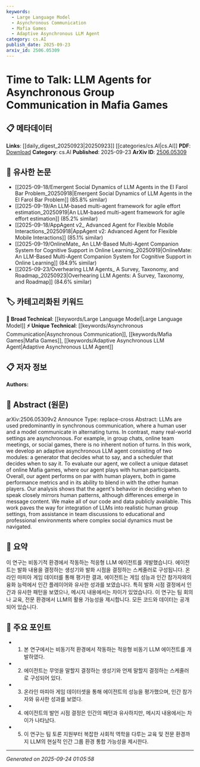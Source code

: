 ```yaml
---
keywords:
  - Large Language Model
  - Asynchronous Communication
  - Mafia Games
  - Adaptive Asynchronous LLM Agent
category: cs.AI
publish_date: 2025-09-23
arxiv_id: 2506.05309
---
```


<!-- KEYWORD_LINKING_METADATA:
{
  "processed_timestamp": "2025-09-24T01:05:58.673653",
  "vocabulary_version": "1.0",
  "selected_keywords": [
    "Large Language Model",
    "Asynchronous Communication",
    "Mafia Games",
    "Adaptive Asynchronous LLM Agent"
  ],
  "rejected_keywords": [],
  "similarity_scores": {
    "Large Language Model": 0.85,
    "Asynchronous Communication": 0.78,
    "Mafia Games": 0.77,
    "Adaptive Asynchronous LLM Agent": 0.8
  },
  "extraction_method": "AI_prompt_based",
  "budget_applied": true,
  "candidates_json": {
    "candidates": [
      {
        "surface": "LLM",
        "canonical": "Large Language Model",
        "aliases": [
          "LLMs"
        ],
        "category": "broad_technical",
        "rationale": "Large Language Models are central to the paper's focus and connect well with existing literature on AI communication.",
        "novelty_score": 0.3,
        "connectivity_score": 0.9,
        "specificity_score": 0.7,
        "link_intent_score": 0.85
      },
      {
        "surface": "asynchronous communication",
        "canonical": "Asynchronous Communication",
        "aliases": [
          "async communication"
        ],
        "category": "unique_technical",
        "rationale": "The concept of asynchronous communication is crucial for understanding the novel application of LLMs in this context.",
        "novelty_score": 0.75,
        "connectivity_score": 0.65,
        "specificity_score": 0.8,
        "link_intent_score": 0.78
      },
      {
        "surface": "Mafia games",
        "canonical": "Mafia Games",
        "aliases": [
          "Mafia game",
          "social deduction games"
        ],
        "category": "unique_technical",
        "rationale": "Mafia games serve as the experimental setting, providing a unique context for the study of LLMs in social interactions.",
        "novelty_score": 0.8,
        "connectivity_score": 0.6,
        "specificity_score": 0.85,
        "link_intent_score": 0.77
      },
      {
        "surface": "adaptive asynchronous LLM agent",
        "canonical": "Adaptive Asynchronous LLM Agent",
        "aliases": [
          "adaptive LLM agent"
        ],
        "category": "unique_technical",
        "rationale": "This is a novel agent architecture proposed in the paper, crucial for understanding the implementation and results.",
        "novelty_score": 0.82,
        "connectivity_score": 0.7,
        "specificity_score": 0.88,
        "link_intent_score": 0.8
      }
    ],
    "ban_list_suggestions": [
      "synchronous communication",
      "game performance metrics"
    ]
  },
  "decisions": [
    {
      "candidate_surface": "LLM",
      "resolved_canonical": "Large Language Model",
      "decision": "linked",
      "scores": {
        "novelty": 0.3,
        "connectivity": 0.9,
        "specificity": 0.7,
        "link_intent": 0.85
      }
    },
    {
      "candidate_surface": "asynchronous communication",
      "resolved_canonical": "Asynchronous Communication",
      "decision": "linked",
      "scores": {
        "novelty": 0.75,
        "connectivity": 0.65,
        "specificity": 0.8,
        "link_intent": 0.78
      }
    },
    {
      "candidate_surface": "Mafia games",
      "resolved_canonical": "Mafia Games",
      "decision": "linked",
      "scores": {
        "novelty": 0.8,
        "connectivity": 0.6,
        "specificity": 0.85,
        "link_intent": 0.77
      }
    },
    {
      "candidate_surface": "adaptive asynchronous LLM agent",
      "resolved_canonical": "Adaptive Asynchronous LLM Agent",
      "decision": "linked",
      "scores": {
        "novelty": 0.82,
        "connectivity": 0.7,
        "specificity": 0.88,
        "link_intent": 0.8
      }
    }
  ]
}
-->

# Time to Talk: LLM Agents for Asynchronous Group Communication in Mafia Games

## 📋 메타데이터

**Links**: [[daily_digest_20250923|20250923]] [[categories/cs.AI|cs.AI]]
**PDF**: [Download](https://arxiv.org/pdf/2506.05309.pdf)
**Category**: cs.AI
**Published**: 2025-09-23
**ArXiv ID**: [2506.05309](https://arxiv.org/abs/2506.05309)

## 🔗 유사한 논문
- [[2025-09-18/Emergent Social Dynamics of LLM Agents in the El Farol Bar Problem_20250918|Emergent Social Dynamics of LLM Agents in the El Farol Bar Problem]] (85.8% similar)
- [[2025-09-19/An LLM-based multi-agent framework for agile effort estimation_20250919|An LLM-based multi-agent framework for agile effort estimation]] (85.2% similar)
- [[2025-09-18/AppAgent v2_ Advanced Agent for Flexible Mobile Interactions_20250918|AppAgent v2: Advanced Agent for Flexible Mobile Interactions]] (85.1% similar)
- [[2025-09-19/OnlineMate_ An LLM-Based Multi-Agent Companion System for Cognitive Support in Online Learning_20250919|OnlineMate: An LLM-Based Multi-Agent Companion System for Cognitive Support in Online Learning]] (84.9% similar)
- [[2025-09-23/Overhearing LLM Agents_ A Survey, Taxonomy, and Roadmap_20250923|Overhearing LLM Agents: A Survey, Taxonomy, and Roadmap]] (84.6% similar)

## 🏷️ 카테고리화된 키워드
**🧠 Broad Technical**: [[keywords/Large Language Model|Large Language Model]]
**⚡ Unique Technical**: [[keywords/Asynchronous Communication|Asynchronous Communication]], [[keywords/Mafia Games|Mafia Games]], [[keywords/Adaptive Asynchronous LLM Agent|Adaptive Asynchronous LLM Agent]]

## 📋 저자 정보

**Authors:** 

## 📄 Abstract (원문)

arXiv:2506.05309v2 Announce Type: replace-cross 
Abstract: LLMs are used predominantly in synchronous communication, where a human user and a model communicate in alternating turns. In contrast, many real-world settings are asynchronous. For example, in group chats, online team meetings, or social games, there is no inherent notion of turns. In this work, we develop an adaptive asynchronous LLM agent consisting of two modules: a generator that decides what to say, and a scheduler that decides when to say it. To evaluate our agent, we collect a unique dataset of online Mafia games, where our agent plays with human participants. Overall, our agent performs on par with human players, both in game performance metrics and in its ability to blend in with the other human players. Our analysis shows that the agent's behavior in deciding when to speak closely mirrors human patterns, although differences emerge in message content. We make all of our code and data publicly available. This work paves the way for integration of LLMs into realistic human group settings, from assistance in team discussions to educational and professional environments where complex social dynamics must be navigated.

## 📝 요약

이 연구는 비동기적 환경에서 작동하는 적응형 LLM 에이전트를 개발했습니다. 에이전트는 발화 내용을 결정하는 생성기와 발화 시점을 결정하는 스케줄러로 구성됩니다. 온라인 마피아 게임 데이터를 통해 평가한 결과, 에이전트는 게임 성능과 인간 참가자와의 융화 능력에서 인간 플레이어와 유사한 성과를 보였습니다. 특히 발화 시점 결정에서 인간과 유사한 패턴을 보였으나, 메시지 내용에서는 차이가 있었습니다. 이 연구는 팀 회의나 교육, 전문 환경에서 LLM의 활용 가능성을 제시합니다. 모든 코드와 데이터는 공개되어 있습니다.

## 🎯 주요 포인트

- 1. 본 연구에서는 비동기적 환경에서 작동하는 적응형 비동기 LLM 에이전트를 개발하였다.
- 2. 에이전트는 무엇을 말할지 결정하는 생성기와 언제 말할지 결정하는 스케줄러로 구성되어 있다.
- 3. 온라인 마피아 게임 데이터셋을 통해 에이전트의 성능을 평가했으며, 인간 참가자와 유사한 성과를 보였다.
- 4. 에이전트의 발언 시점 결정은 인간의 패턴과 유사하지만, 메시지 내용에서는 차이가 나타났다.
- 5. 이 연구는 팀 토론 지원부터 복잡한 사회적 역학을 다루는 교육 및 전문 환경까지 LLM의 현실적 인간 그룹 환경 통합 가능성을 제시한다.


---

*Generated on 2025-09-24 01:05:58*
